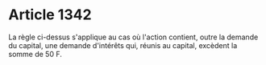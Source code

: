 # Article 1342

La règle ci-dessus s'applique au cas où l'action contient, outre la demande du capital, une demande d'intérêts qui, réunis au capital, excèdent la somme de 50 F.
